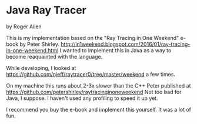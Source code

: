 Java Ray Tracer
===============
by Roger Allen

This is my implementation based on the "Ray Tracing in One Weekend" e-book by Peter Shirley. http://in1weekend.blogspot.com/2016/01/ray-tracing-in-one-weekend.html I wanted to implement this in Java as a way to become reaquainted with the language.

While developing, I looked at https://github.com/njeff/raytracer0/tree/master/weekend a few times.

On my machine this runs about 2-3x slower than the C++ Peter published at https://github.com/petershirley/raytracinginoneweekend  Not too bad for Java, I suppose.  I haven't used any profiling to speed it up yet.

I recommend you buy the e-book and implement this yourself. It was a lot of fun.
